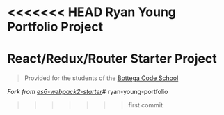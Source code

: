 <<<<<<< HEAD
Ryan Young Portfolio Project
=======
# React/Redux/Router Starter Project

> Provided for the students of the [Bottega Code School](https://bottega.tech/)

*Fork from [es6-webpack2-starter](https://github.com/micooz/es6-webpack2-starter)*# ryan-young-portfolio
>>>>>>> first commit
